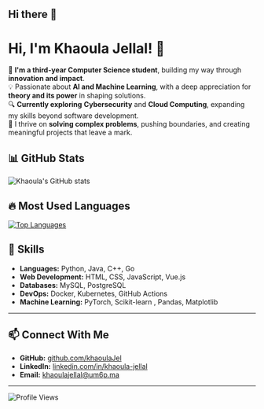 ## Hi there 👋

<!--
**khaoulaJel/khaoulaJel** is a ✨ _special_ ✨ repository because its `README.md` (this file) appears on your GitHub profile.

Here are some ideas to get you started:

- 🔭 I’m currently working on ...
- 🌱 I’m currently learning ...
- 👯 I’m looking to collaborate on ...
- 🤔 I’m looking for help with ...
- 💬 Ask me about ...
- 📫 How to reach me: ...
- 😄 Pronouns: ...
- ⚡ Fun fact: ...
-->


# Hi, I'm Khaoula Jellal! 👋  

🌱 **I'm a third-year Computer Science student**, building my way through **innovation and impact**.  
💡 Passionate about **AI and Machine Learning**, with a deep appreciation for **theory and its power** in shaping solutions.  
🔍 **Currently exploring** **Cybersecurity** and **Cloud Computing**, expanding my skills beyond software development.  
🚀 I thrive on **solving complex problems**, pushing boundaries, and creating meaningful projects that leave a mark.  

## 📊 GitHub Stats
![Khaoula's GitHub stats](https://github-readme-stats.vercel.app/api?username=khaoulaJel&show_icons=true&theme=radical)

## 🔥 Most Used Languages
[![Top Languages](https://github-readme-stats.vercel.app/api/top-langs/?username=khaoulaJel&layout=compact&theme=radical)](https://github.com/khaoulaJel)


## 🚀 **Skills**
- **Languages:** Python, Java, C++, Go  
- **Web Development:** HTML, CSS, JavaScript, Vue.js  
- **Databases:** MySQL, PostgreSQL 
- **DevOps:** Docker, Kubernetes, GitHub Actions  
- **Machine Learning:**  PyTorch, Scikit-learn , Pandas, Matplotlib

---

## 📫 **Connect With Me**
- **GitHub:** [github.com/khaoulaJel](https://github.com/khaoulaJel)  
- **LinkedIn:** [linkedin.com/in/khaoula-jellal](https://linkedin.com/in/khaoula-jellal)  
- **Email:** [khaoulajellal@um6p.ma](mailto:khaoula.jellal@um6p.ma)  

---

![Profile Views](https://komarev.com/ghpvc/?username=khaoulaJel&color=blue)
